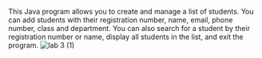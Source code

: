 This Java program allows you to create and manage a list of students. You can add students with their registration number, name, email, phone number, class and department. You can also search for a student by their registration number or name, display all students in the list, and exit the program.
![lab 3 (1)](https://user-images.githubusercontent.com/118505212/235302055-ce6ef832-09e8-42c4-8f46-af0a8150e96f.png)
